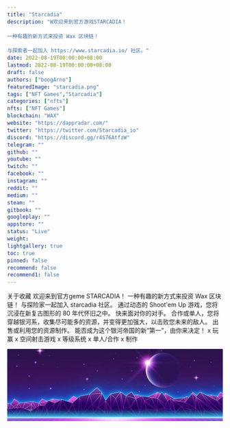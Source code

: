 ```yaml
---
title: "Starcadia"
description: "W欢迎来到官方游戏STARCADIA！

一种有趣的新方式来投资 Wax 区块链！

与探索者一起加入 https://www.starcadia.io/ 社区。"
date: 2022-08-19T00:00:00+08:00
lastmod: 2022-08-19T00:00:00+08:00
draft: false
authors: ["boogArno"]
featuredImage: "starcadia.png"
tags: ["NFT Games","Starcadia"]
categories: ["nfts"]
nfts: ["NFT Games"]
blockchain: "WAX"
website: "https://dappradar.com/"
twitter: "https://twitter.com/Starcadia_io"
discord: "https://discord.gg/r4S76AtfzW"
telegram: ""
github: ""
youtube: ""
twitch: ""
facebook: ""
instagram: ""
reddit: ""
medium: ""
steam: ""
gitbook: ""
googleplay: ""
appstore: ""
status: "Live"
weight: 
lightgallery: true
toc: true
pinned: false
recommend: false
recommend1: false
---
```

关于收藏
欢迎来到官方geme STARCADIA！
一种有趣的新方式来投资 Wax 区块链！
与探险家一起加入 starcadia 社区。 通过动态的 Shoot'em Up 游戏，您将沉浸在新复古图形的 80 年代怀旧之中。 快来面对你的对手。 合作或单人，您将穿越银河系，收集尽可能多的资源，并变得更加强大，以击败您未来的敌人。
出售或利用您的资源制作。 能否成为这个银河帝国的新“第一”，由你来决定！
x 玩赢 x 空间射击游戏 x 等级系统 x 单人/合作 x 制作

![1080x360](1080x360.jpg)